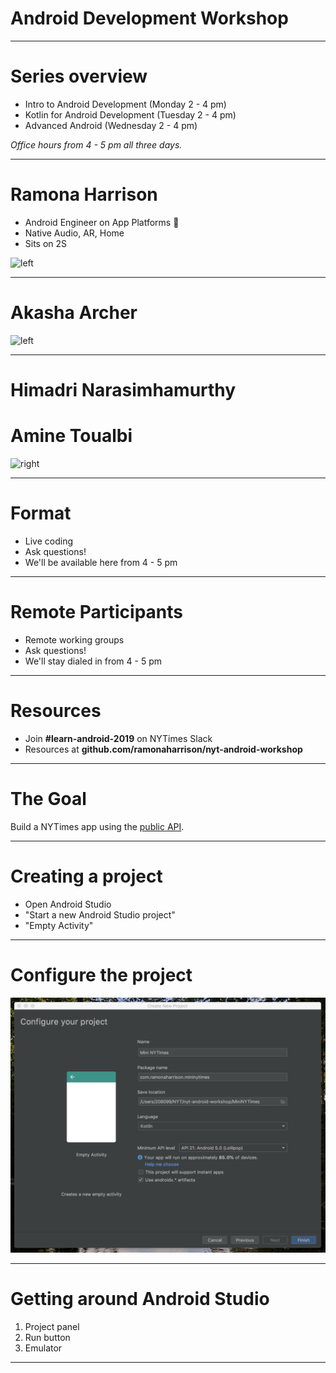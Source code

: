 # Android Development Workshop

---

# Series overview

- Intro to Android Development (Monday 2 - 4 pm)
- Kotlin for Android Development (Tuesday 2 - 4 pm)
- Advanced Android (Wednesday 2 - 4 pm)

*Office hours from 4 - 5 pm all three days.*

---

# Ramona Harrison


- Android Engineer on App Platforms :rocket:
- Native Audio, AR, Home
- Sits on 2S

![left](http://deckset-assets.s3-website-us-east-1.amazonaws.com/colnago1.jpg)

---

# Akasha Archer


![left](http://deckset-assets.s3-website-us-east-1.amazonaws.com/colnago1.jpg)

---

# Himadri Narasimhamurthy

# Amine Toualbi


![right](http://deckset-assets.s3-website-us-east-1.amazonaws.com/colnago1.jpg)

---

# Format
- Live coding
- Ask questions!
- We'll be available here from 4 - 5 pm

---

# Remote Participants
- Remote working groups
- Ask questions!
- We'll stay dialed in from 4 - 5 pm

---

# Resources

- Join **#learn-android-2019** on NYTimes Slack
- Resources at **github.com/ramonaharrison/nyt-android-workshop**

---

# The Goal

Build a NYTimes app using the [public API](https://developer.nytimes.com/).

---

# Creating a project
- Open Android Studio
- "Start a new Android Studio project"
- "Empty Activity"

---

# Configure the project

![inline](images/configure-the-project.png)

---

# Getting around Android Studio
1. Project panel
2. Run button
3. Emulator

---





